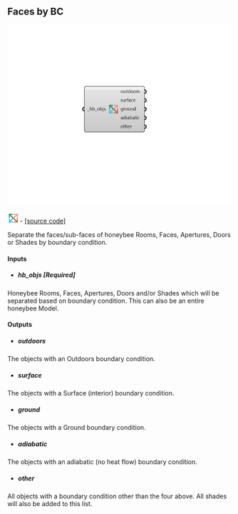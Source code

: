 ## Faces by BC

![](../../images/components/Faces_by_BC.png)

![](../../images/icons/Faces_by_BC.png) - [[source code]](https://github.com/ladybug-tools/honeybee-grasshopper-core/blob/master/honeybee_grasshopper_core/src//HB%20Faces%20by%20BC.py)


Separate the faces/sub-faces of honeybee Rooms, Faces, Apertures, Doors or Shades by boundary condition. 



#### Inputs
* ##### hb_objs [Required]
Honeybee Rooms, Faces, Apertures, Doors and/or Shades which will be separated based on boundary condition. This can also be an entire honeybee Model. 

#### Outputs
* ##### outdoors
The objects with an Outdoors boundary condition. 
* ##### surface
The objects with a Surface (interior) boundary condition. 
* ##### ground
The objects with a Ground boundary condition. 
* ##### adiabatic
The objects with an adiabatic (no heat flow) boundary condition. 
* ##### other
All objects with a boundary condition other than the four above. All shades will also be added to this list. 